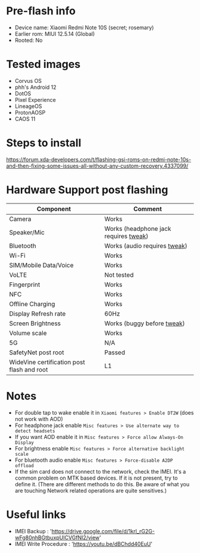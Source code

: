 # Pre-flash info

- Device name: Xiaomi Redmi Note 10S (secret; rosemary)
- Earlier rom: MIUI 12.5.14 (Global)
- Rooted: No

# Tested images

- Corvus OS
- phh's Android 12
- DotOS
- Pixel Experience
- LineageOS
- ProtonAOSP
- CAOS 11

# Steps to install

<https://forum.xda-developers.com/t/flashing-gsi-roms-on-redmi-note-10s-and-then-fixing-some-issues-all-without-any-custom-recovery.4337099/>

# Hardware Support post flashing

| Component | Comment|
| --- | --- |
| Camera | Works |
| Speaker/Mic | Works (headphone jack requires [tweak](#notes)) |
| Bluetooth | Works (audio requires [tweak](#notes)) |
| Wi-Fi | Works |
| SIM/Mobile Data/Voice | Works |
| VoLTE | Not tested |
| Fingerprint | Works |
| NFC | Works |
| Offline Charging | Works |
| Display Refresh rate | 60Hz |
| Screen Brightness | Works (buggy before [tweak](#notes)) |
| Volume scale | Works |
| 5G | N/A |
| SafetyNet post root | Passed |
| WideVine certification post flash and root | L1 |

# Notes

- For double tap to wake enable it in `Xiaomi features > Enable DT2W` (does not work with AOD)
- For headphone jack enable `Misc features > Use alternate way to detect headsets`
- If you want AOD enable it in `Misc features > Force allow Always-On Display`
- For brightness enable `Misc features > Force alternative backlight scale`
- For bluetooth audio enable `Misc features > Force-disable A2DP offload`
- If the sim card does not connect to the network, check the IMEI. It's a common problem on MTK based devices. If it is not present, try to define it. (There are different methods to do this. Be aware of what you are touching Network related operations are quite sensitives.)

# Useful links

- IMEI Backup : 'https://drive.google.com/file/d/1krl_rG2G-wFg80nhBGtbuxpUICVGfNI2/view'
- IMEI Write Procedure : 'https://youtu.be/dBChdd40EuU'
